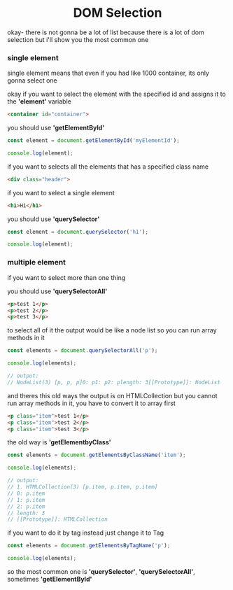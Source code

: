 <h1 align="center"> DOM Selection </h1>

okay- there is not gonna be a lot of list because there is a lot of dom selection but i'll show you the most common one

### single element

single element means that even if you had like 1000 container, its only gonna select one

okay if you want to select the element with the specified id and assigns it to the **'element'** variable

```html
<container id="container">
```

you should use **'getElementById'**

```js
const element = document.getElementById('myElementId');

console.log(element);
```

if you want to selects all the elements that has a specified class name 

```html
<div class="header">
```

if you want to select a single element

```html
<h1>Hi</h1>
```

you should use **'querySelector'**

```js
const element = document.querySelector('h1');

console.log(element);
```

### multiple element

if you want to select more than one thing

you should use **'querySelectorAll'**

```html
<p>test 1</p>
<p>test 2</p>
<p>test 3</p>
```

to select all of it the output would be like a node list so you can run array methods in it

```js
const elements = document.querySelectorAll('p');

console.log(elements);

// output:
// NodeList(3) [p, p, p]0: p1: p2: plength: 3[[Prototype]]: NodeList
```

and theres this old ways the output is on HTMLCollection but you cannot run array methods in it, you have to convert it to array first

```html
<p class="item">test 1</p>
<p class="item">test 2</p>
<p class="item">test 3</p>
```

the old way is **'getElementbyClass'**

```js
const elements = document.getElementsByClassName('item');

console.log(elements);

// output:
// 1. HTMLCollection(3) [p.item, p.item, p.item]
// 0: p.item
// 1: p.item
// 2: p.item
// length: 3
// [[Prototype]]: HTMLCollection
```

if you want to do it by tag instead just change it to Tag

```js
const elements = document.getElementsByTagName('p');

console.log(elements);
```

so the most common one is **'querySelector'**, **'querySelectorAll'**, sometimes **'getElementById'**
